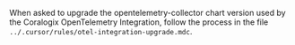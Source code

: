 When asked to upgrade the opentelemetry-collector chart version used by the Coralogix OpenTelemetry Integration, follow the process in the file `../.cursor/rules/otel-integration-upgrade.mdc`.
